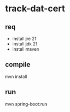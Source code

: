 # track-dat-cert

## req

- install jre 21
- install jdk 21
- install maven


## compile

mvn install

## run

mvn spring-boot:run
